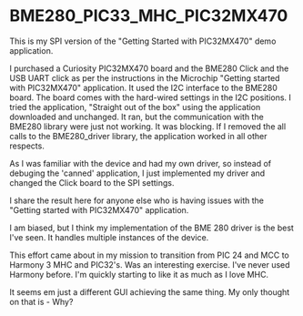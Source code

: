 # BME280_PIC33_MHC_PIC32MX470
This is my SPI version of the "Getting Started with PIC32MX470" demo application.  

I purchased a Curiosity PIC32MX470 board and the BME280 Click and the USB UART click as per the instructions in the Microchip "Getting started with PIC32MX470" application. 
It used the I2C interface to the BME280 board. The board comes with the hard-wired settings in the I2C positions. 
I tried the application, "Straight out of the box" using the application downloaded and unchanged.
It ran, but the communication with the BME280 library were just not working. It was blocking.
If I removed the all calls to the BME280_driver library, the application worked in all other respects. 

As I was familiar with the device and had my own driver, so instead of debuging the 'canned' application, I just implemented my driver and changed the Click board to the SPI settings.

I share the result here for anyone else who is having issues with the "Getting started with PIC32MX470" application.

I am biased, but I think my implementation of the BME 280 driver is the best I've seen.
It handles multiple instances of the device.


This effort came about in my mission to transition from PIC 24 and MCC to Harmony 3 MHC and PIC32's.
Was an interesting exercise. I've never used Harmony before. 
I'm quickly starting to like it as much as I love MHC.

It seems em just a different GUI achieving the same thing. 
My only thought on that is - Why?




